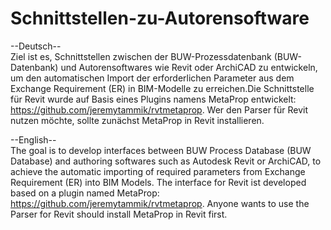 # Schnittstellen-zu-Autorensoftware

--Deutsch--<br />
Ziel ist es, Schnittstellen zwischen der BUW-Prozessdatenbank (BUW-Datenbank) und Autorensoftwares wie Revit oder ArchiCAD zu entwickeln, um den automatischen Import der erforderlichen Parameter aus dem Exchange Requirement (ER) in BIM-Modelle zu erreichen.Die Schnittstelle für Revit wurde auf Basis eines Plugins namens MetaProp entwickelt: https://github.com/jeremytammik/rvtmetaprop. Wer den Parser für Revit nutzen möchte, sollte zunächst MetaProp in Revit installieren.


--English--<br />
The goal is to develop interfaces between BUW Process Database (BUW Database) and authoring softwares such as Autodesk Revit or ArchiCAD, to achieve the automatic importing of required parameters from Exchange Requirement (ER) into BIM Models. The interface for Revit ist developed based on a plugin named MetaProp: https://github.com/jeremytammik/rvtmetaprop. Anyone wants to use the Parser for Revit should install MetaProp in Revit first.
